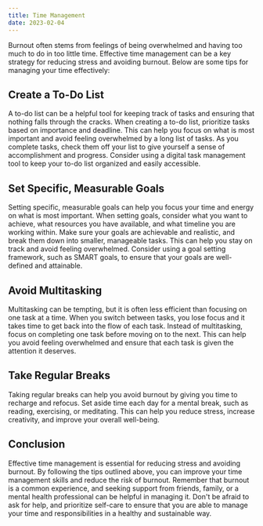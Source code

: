 ```yaml
---
title: Time Management
date: 2023-02-04
---
```

Burnout often stems from feelings of being overwhelmed and having too much to do in too little time. Effective time management can be a key strategy for reducing stress and avoiding burnout. Below are some tips for managing your time effectively:

## Create a To-Do List

A to-do list can be a helpful tool for keeping track of tasks and ensuring that nothing falls through the cracks. When creating a to-do list, prioritize tasks based on importance and deadline. This can help you focus on what is most important and avoid feeling overwhelmed by a long list of tasks. As you complete tasks, check them off your list to give yourself a sense of accomplishment and progress. Consider using a digital task management tool to keep your to-do list organized and easily accessible.

## Set Specific, Measurable Goals

Setting specific, measurable goals can help you focus your time and energy on what is most important. When setting goals, consider what you want to achieve, what resources you have available, and what timeline you are working within. Make sure your goals are achievable and realistic, and break them down into smaller, manageable tasks. This can help you stay on track and avoid feeling overwhelmed. Consider using a goal setting framework, such as SMART goals, to ensure that your goals are well-defined and attainable.

## Avoid Multitasking

Multitasking can be tempting, but it is often less efficient than focusing on one task at a time. When you switch between tasks, you lose focus and it takes time to get back into the flow of each task. Instead of multitasking, focus on completing one task before moving on to the next. This can help you avoid feeling overwhelmed and ensure that each task is given the attention it deserves.

## Take Regular Breaks

Taking regular breaks can help you avoid burnout by giving you time to recharge and refocus. Set aside time each day for a mental break, such as reading, exercising, or meditating. This can help you reduce stress, increase creativity, and improve your overall well-being.

## Conclusion

Effective time management is essential for reducing stress and avoiding burnout. By following the tips outlined above, you can improve your time management skills and reduce the risk of burnout. Remember that burnout is a common experience, and seeking support from friends, family, or a mental health professional can be helpful in managing it. Don't be afraid to ask for help, and prioritize self-care to ensure that you are able to manage your time and responsibilities in a healthy and sustainable way.
